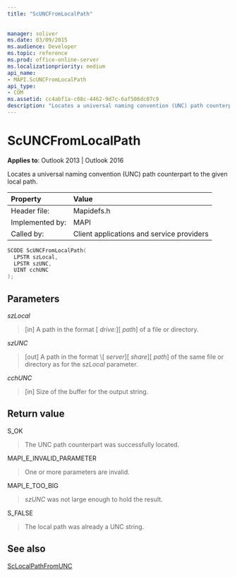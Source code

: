 ```yaml
---
title: "ScUNCFromLocalPath"
 
 
manager: soliver
ms.date: 03/09/2015
ms.audience: Developer
ms.topic: reference
ms.prod: office-online-server
ms.localizationpriority: medium
api_name:
- MAPI.ScUNCFromLocalPath
api_type:
- COM
ms.assetid: cc4abf1a-c08c-4462-9d7c-6af506dc07c9
description: "Locates a universal naming convention (UNC) path counterpart to the given local path for Outlook 2013 or Outlook 2016."
---
```


# ScUNCFromLocalPath

  
  
**Applies to**: Outlook 2013 | Outlook 2016 
  
Locates a universal naming convention (UNC) path counterpart to the given local path.
  
|Property |Value |
|:-----|:-----|
|Header file:  <br/> |Mapidefs.h  <br/> |
|Implemented by:  <br/> |MAPI  <br/> |
|Called by:  <br/> |Client applications and service providers  <br/> |
   
```cpp
SCODE ScUNCFromLocalPath(
  LPSTR szLocal,
  LPSTR szUNC,
  UINT cchUNC
);
```

## Parameters

 _szLocal_
  
> [in] A path in the format [ _drive:_]\[ _path_] of a file or directory.
    
 _szUNC_
  
> [out] A path in the format \\[ _server_]\[ _share_]\[ _path_] of the same file or directory as for the  _szLocal_ parameter. 
    
 _cchUNC_
  
> [in] Size of the buffer for the output string.
    
## Return value

S_OK
  
> The UNC path counterpart was successfully located.
    
MAPI_E_INVALID_PARAMETER
  
> One or more parameters are invalid.
    
MAPI_E_TOO_BIG
  
>  _szUNC_ was not large enough to hold the result. 
    
S_FALSE
  
> The local path was already a UNC string.
    
## See also



[ScLocalPathFromUNC](sclocalpathfromunc.md)

